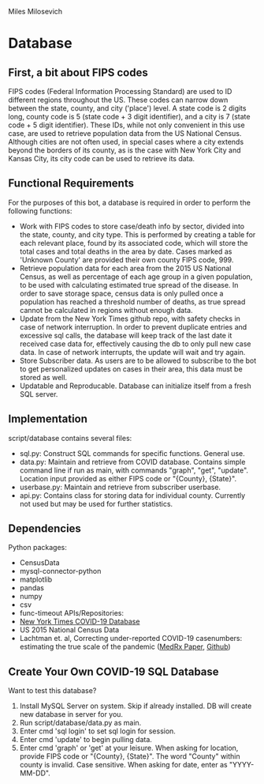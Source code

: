 Miles Milosevich
# Database #

## First, a bit about FIPS codes ##
FIPS codes (Federal Information Processing Standard) are used to ID different regions throughout the US. These codes can narrow down between the state, county, and city ('place') level. A state code is 2 digits long, county code is 5 (state code + 3 digit identifier), and a city is 7 (state code + 5 digit identifier). These IDs, while not only convenient in this use case, are used to retrieve population data from the US National Census. Although cities are not often used, in special cases where a city extends beyond the borders of its county, as is the case with New York City and Kansas City, its city code can be used to retrieve its data.

## Functional Requirements ##
For the purposes of this bot, a database is required in order to perform the following functions:
* Work with FIPS codes to store case/death info by sector, divided into the state, county, and city type. This is performed by creating a table for each relevant place, found by its associated code, which will store the total cases and total deaths in the area by date. Cases marked as 'Unknown County' are provided their own county FIPS code, 999.
* Retrieve population data for each area from the 2015 US National Census, as well as percentage of each age group in a given population, to be used with calculating estimated true spread of the disease. In order to save storage space, census data is only pulled once a population has reached a threshold number of deaths, as true spread cannot be calculated in regions without enough data.
* Update from the New York Times github repo, with safety checks in case of network interruption. In order to prevent duplicate entries and excessive sql calls, the database will keep track of the last date it received case data for, effectively causing the db to only pull new case data. In case of network interrupts, the update will wait and try again.
* Store Subscriber data. As users are to be allowed to subscribe to the bot to get personalized updates on cases in their area, this data must be stored as well. 
* Updatable and Reproducable. Database can initialize itself from a fresh SQL server.

## Implementation ##
script/database contains several files:
* sql.py: Construct SQL commands for specific functions. General use.
* data.py: Maintain and retrieve from COVID database. Contains simple command line if run as main, with commands "graph", "get", "update". Location input provided as either FIPS code or "{County}, {State}".
* userbase.py: Maintain and retrieve from subscriber userbase.
* api.py: Contains class for storing data for individual county. Currently not used but may be used for further statistics.

## Dependencies ##
Python packages:
* CensusData
* mysql-connector-python
* matplotlib
* pandas
* numpy
* csv
* func-timeout
APIs/Repositories:
* [New York Times COVID-19 Database](https://github.com/nytimes/covid-19-data)
* US 2015 National Census Data
* Lachtman et. al, Correcting under-reported COVID-19 casenumbers: estimating the true scale of the pandemic ([MedRx Paper](https://www.medrxiv.org/content/10.1101/2020.03.14.20036178v2.full.pdf#cite.liu2020reproductive), [Github](https://github.com/lachmann12/covid19/blob/master/script/prediction.py))

## Create Your Own COVID-19 SQL Database ##
Want to test this database? 
1. Install MySQL Server on system. Skip if already installed. DB will create new database in server for you.
2. Run script/database/data.py as main.
3. Enter cmd 'sql login' to set sql login for session.
4. Enter cmd 'update' to begin pulling data.
5. Enter cmd 'graph' or 'get' at your leisure. When asking for location, provide FIPS code or "{County}, {State}". The word "County" within county is invalid. Case sensitive. When asking for date, enter as "YYYY-MM-DD".
